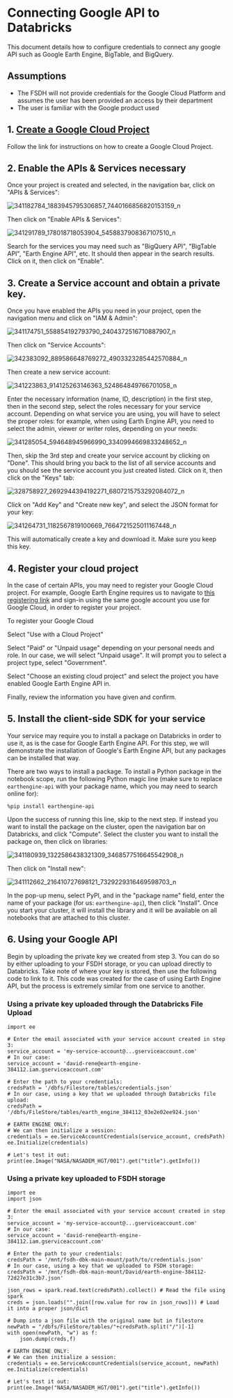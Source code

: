 # Connecting Google API to Databricks

This document details how to configure credentials to connect any google API such as Google Earth Engine, BigTable, and BigQuery.

## Assumptions

- The FSDH will not provide credentials for the Google Cloud Platform and assumes the user has been provided an access by their department
- The user is familiar with the Google product used

## 1. [Create a Google Cloud Project](https://developers.google.com/workspace/guides/create-project)

Follow the link for instructions on how to create a Google Cloud Project.

## 2. Enable the APIs & Services necessary

Once your project is created and selected, in the navigation bar, click on "APIs & Services":

![341182784_1883945795306857_7440166856820153159_n](https://user-images.githubusercontent.com/56747050/233416304-13b98718-337e-42eb-b6ae-0e1888404fea.png)

Then click on "Enable APIs & Services":

![341291789_178018718053904_5458837908367107510_n](https://user-images.githubusercontent.com/56747050/233416401-5de8b538-6c2a-4e89-a578-6810736eb484.png)

Search for the services you may need such as "BigQuery API", "BigTable API", "Earth Engine API", etc. It should then appear in the search results. Click on it, then click on "Enable".

## 3. Create a Service account and obtain a private key.

Once you have enabled the APIs you need in your project, open the navigation menu and click on "IAM & Admin":

![341174751_558854192793790_2404372516710887907_n](https://user-images.githubusercontent.com/56747050/233416480-e9e68e01-6d9f-4db2-9235-9fd68c03a500.png)

Then click on "Service Accounts":

![342383092_889586648769272_4903323285442570884_n](https://user-images.githubusercontent.com/56747050/233416581-b959909c-d8f2-42ef-a304-f2734e7aaeb3.png)

Then create a new service account:

![341223863_914125263146363_524864849766701058_n](https://user-images.githubusercontent.com/56747050/233416627-8c378c19-e2cc-44d9-8b18-8e64735ecc7b.png)

Enter the necessary information (name, ID, description) in the first step, then in the second step, select the roles necessary for your service account. Depending on what service you are using, you will have to select the proper roles: for example, when using Earth Engine API, you need to select the admin, viewer or writer roles, depending on your needs:

![341285054_594648945966990_3340994669833248652_n](https://user-images.githubusercontent.com/56747050/233417210-10045800-9b95-4aab-b1e8-0ac86752c586.png)

Then, skip the 3rd step and create your service account by clicking on "Done". This should bring you back to the list of all service accounts and you should see the service account you just created listed. Click on it, then click on the "Keys" tab:

![328758927_2692944394192271_6807215753292084072_n](https://user-images.githubusercontent.com/56747050/233417265-fd030087-8034-44c7-8177-786af4b02e7d.png)

Click on "Add Key" and "Create new key", and select the JSON format for your key:

![341264731_1182567819100669_7664721525011167448_n](https://user-images.githubusercontent.com/56747050/233417303-b47f9007-d15f-4211-a049-cc6cddcd0b21.png)

This will automatically create a key and download it. Make sure you keep this key.

## 4. Register your cloud project

In the case of certain APIs, you may need to register your Google Cloud project. For example, Google Earth Engine requires us to navigate to [this registering link](https://code.earthengine.google.com/register) and sign-in using the same google account you use for Google Cloud, in order to register your project.

To register your Google Cloud

Select "Use with a Cloud Project"

Select "Paid" or "Unpaid usage" depending on your personal needs and role. In our case, we will select "Unpaid usage". It will prompt you to select a project type, select "Government".

Select "Choose an existing cloud project" and select the project you have enabled Google Earth Engine API in.

Finally, review the information you have given and confirm.

## 5. Install the client-side SDK for your service

Your service may require you to install a package on Databricks in order to use it, as is the case for Google Earth Engine API. For this step, we will demonstrate the installation of Google's Earth Engine API, but any packages can be installed that way.

There are two ways to install a package. To install a Python package in the notebook scope, run the following Python magic line (make sure to replace `earthengine-api` with your package name, which you may need to search online for):

```
%pip install earthengine-api
```

Upon the success of running this line, skip to the next step. If instead you want to install the package on the cluster, open the navigation bar on Databricks, and click "Compute". Select the cluster you want to install the package on, then click on libraries:

![341180939_1322586438321309_3468577516645542908_n](https://user-images.githubusercontent.com/56747050/233418201-52d806c7-9d0d-4e2f-a839-ff7d39d161af.png)

Then click on "Install new":

![341112662_216410727698121_7329229316469598703_n](https://user-images.githubusercontent.com/56747050/233419405-8c2d008d-1e6a-4f00-94b5-1528a17fac58.png)

In the pop-up menu, select PyPI, and in the "package name" field, enter the name of your package (for us: `earthengine-api`), then click "Install". Once you start your cluster, it will install the library and it will be available on all notebooks that are attached to this cluster.

## 6. Using your Google API

Begin by uploading the private key we created from step 3. You can do so by either uploading to your FSDH storage, or you can upload directly to Databricks. Take note of where your key is stored, then use the following code to link to it. This code was created for the case of using Earth Engine API, but the process is extremely similar from one service to another.

### Using a private key uploaded through the Databricks File Upload

```
import ee

# Enter the email associated with your service account created in step 3:
service_account = 'my-service-account@...gserviceaccount.com'
# In our case:
service_account = 'david-rene@earth-engine-384112.iam.gserviceaccount.com'

# Enter the path to your credentials:
credsPath = '/dbfs/Filestore/tables/credentials.json'
# In our case, using a key that we uploaded through Databricks file upload:
credsPath = '/dbfs/FileStore/tables/earth_engine_384112_03e2e02ee924.json'

# EARTH ENGINE ONLY:
# We can then initialize a session:
credentials = ee.ServiceAccountCredentials(service_account, credsPath)
ee.Initialize(credentials)

# Let's test it out:
print(ee.Image("NASA/NASADEM_HGT/001").get("title").getInfo())
```

### Using a private key uploaded to FSDH storage

```
import ee
import json

# Enter the email associated with your service account created in step 3:
service_account = 'my-service-account@...gserviceaccount.com'
# In our case:
service_account = 'david-rene@earth-engine-384112.iam.gserviceaccount.com'

# Enter the path to your credentials:
credsPath = '/mnt/fsdh-dbk-main-mount/path/to/credentials.json'
# In our case, using a key that we uploaded to FSDH storage:
credsPath = '/mnt/fsdh-dbk-main-mount/David/earth-engine-384112-72d27e31c3b7.json'

json_rows = spark.read.text(credsPath).collect() # Read the file using spark
creds = json.loads("".join([row.value for row in json_rows])) # Load it into a proper json/dict

# Dump into a json file with the original name but in filestore
newPath = "/dbfs/FileStore/tables/"+credsPath.split("/")[-1]
with open(newPath, "w") as f:
    json.dump(creds,f)

# EARTH ENGINE ONLY:
# We can then initialize a session:
credentials = ee.ServiceAccountCredentials(service_account, newPath)
ee.Initialize(credentials)

# Let's test it out:
print(ee.Image("NASA/NASADEM_HGT/001").get("title").getInfo())
```
